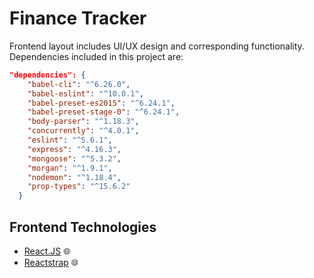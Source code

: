 # Finance Tracker 
Frontend layout includes UI/UX design and corresponding functionality. Dependencies included in this project are: 

```json 
"dependencies": {
    "babel-cli": "^6.26.0",
    "babel-eslint": "^10.0.1",
    "babel-preset-es2015": "^6.24.1",
    "babel-preset-stage-0": "^6.24.1",
    "body-parser": "^1.18.3",
    "concurrently": "^4.0.1",
    "eslint": "^5.6.1",
    "express": "^4.16.3",
    "mongoose": "^5.3.2",
    "morgan": "^1.9.1",
    "nodemon": "^1.18.4",
    "prop-types": "^15.6.2"
  }
```
## Frontend Technologies 
* [React.JS](https://reactjs.org/) 🌐
* [Reactstrap](https://reactstrap.github.io/) 🌐